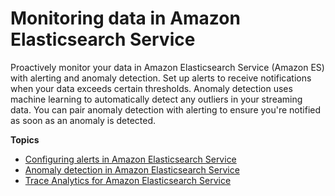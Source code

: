 # Monitoring data in Amazon Elasticsearch Service<a name="monitoring-data"></a>

Proactively monitor your data in Amazon Elasticsearch Service \(Amazon ES\) with alerting and anomaly detection\. Set up alerts to receive notifications when your data exceeds certain thresholds\. Anomaly detection uses machine learning to automatically detect any outliers in your streaming data\. You can pair anomaly detection with alerting to ensure you're notified as soon as an anomaly is detected\. 

**Topics**
+ [Configuring alerts in Amazon Elasticsearch Service](alerting.md)
+ [Anomaly detection in Amazon Elasticsearch Service](ad.md)
+ [Trace Analytics for Amazon Elasticsearch Service](trace-analytics.md)
